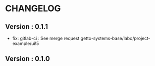 # CHANGELOG

## Version : 0.1.1

- fix: gitlab-ci : See merge request getto-systems-base/labo/project-example/ui!5


## Version : 0.1.0


